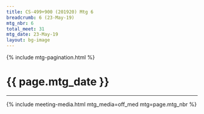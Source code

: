 ```yaml
---
title: CS-499+900 (201920) Mtg 6
breadcrumb: 6 (23-May-19)
mtg_nbr: 6
total_meet: 31
mtg_date: 23-May-19
layout: bg-image
---
```

{% include mtg-pagination.html %}
<h1 class="text-center">{{ page.mtg_date }}</h1>
<hr />
{% include meeting-media.html mtg_media=off_med mtg=page.mtg_nbr %}
